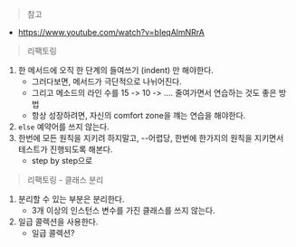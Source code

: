 > 참고
- https://www.youtube.com/watch?v=bIeqAlmNRrA

> 리팩토링
1. 한 메서드에 오직 한 단계의 들여쓰기 (indent) 만 해야한다.
    - 그러다보면, 메서드가 극단적으로 나뉘어진다.
    - 그리고 메소드의 라인 수를 15 -> 10 -> .... 줄여가면서 연습하는 것도 좋은 방법
    - 항상 성장하려면, 자신의 comfort zone을 꺠는 연습을 해야한다.
2. `else` 예약어를 쓰지 않는다.
3. 한번에 모든 원칙을 지키려 하지말고, --어렵당, 한번에 한가지의 원칙을 지키면서 테스트가 진행되도록 해본다.
    - step by step으로

> 리팩토링 - 클래스 분리
1. 분리할 수 있는 부분은 분리한다.
    - 3개 이상의 인스턴스 변수를 가진 클래스를 쓰지 않는다.
2. 일급 콜렉션을 사용한다.
    - 일급 콜렉션?